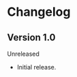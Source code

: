 
Changelog
=========


Version 1.0
-----------

Unreleased

<!-- Released 2021-04-01 -->

* Initial release.
